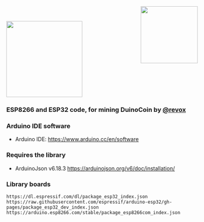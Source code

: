 <a href="https://duinocoin.com">
  <img src="https://github.com/revoxhere/duino-coin/blob/master/Resources/duco.png?raw=true" width="150px" align="right" />
</a>
<h1>
<a href="https://duinocoin.com">
  <img src="https://github.com/revoxhere/duino-coin/blob/master/Resources/ducobanner.png?raw=true" width="200px" />
</a>
<h3>
  
ESP8266 and ESP32 code, for mining DuinoCoin by [@revox](https://github.com/revoxhere/duino-coin)

### Arduino IDE software
- Arduino IDE: https://www.arduino.cc/en/software

### Requires the library
- ArduinoJson v6.18.3 https://arduinojson.org/v6/doc/installation/
  
### Library boards
```
https://dl.espressif.com/dl/package_esp32_index.json
https://raw.githubusercontent.com/espressif/arduino-esp32/gh-pages/package_esp32_dev_index.json
https://arduino.esp8266.com/stable/package_esp8266com_index.json
```
